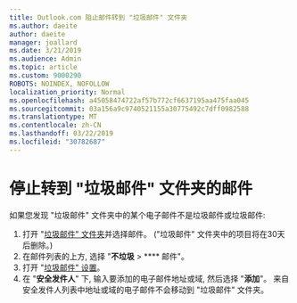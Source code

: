 ```yaml
---
title: Outlook.com 阻止邮件转到 "垃圾邮件" 文件夹
ms.author: daeite
author: daeite
manager: joallard
ms.date: 3/21/2019
ms.audience: Admin
ms.topic: article
ms.custom: 9000290
ROBOTS: NOINDEX, NOFOLLOW
localization_priority: Normal
ms.openlocfilehash: a45058474722af57b772cf6637195aa475faa045
ms.sourcegitcommit: 03a156a9c9740521155a30775492c7dff0982588
ms.translationtype: MT
ms.contentlocale: zh-CN
ms.lasthandoff: 03/22/2019
ms.locfileid: "30782687"
---
```

# <a name="stop-messages-going-to-your-junk-email-folder"></a>停止转到 "垃圾邮件" 文件夹的邮件

如果您发现 "垃圾邮件" 文件夹中的某个电子邮件不是垃圾邮件或垃圾邮件:

1. 打开 "[垃圾邮件" 文件夹](https://outlook.live.com/mail/junkemail)并选择邮件。 ("垃圾邮件" 文件夹中的项目将在30天后删除。)
1. 在邮件列表的上方, 选择 "**不垃圾** > **** 邮件"。
1. 打开 "[垃圾邮件" 设置](https://go.microsoft.com/fwlink/?linkid=2035804)。
1. 在 "**安全发件人**" 下, 输入要添加的电子邮件地址或域, 然后选择 "**添加**"。 来自安全发件人列表中地址或域的电子邮件不会移动到 "垃圾邮件" 文件夹。